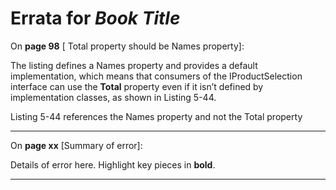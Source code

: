 # Errata for *Book Title*

On **page 98** [ Total property should be Names property]:
 
The listing defines a Names property and provides a default implementation, which means that consumers of the
IProductSelection interface can use the **Total** property even if it isn’t defined by implementation classes, as shown in Listing 5-44.

Listing 5-44 references the Names property and not the Total property

***

On **page xx** [Summary of error]:
 
Details of error here. Highlight key pieces in **bold**.

***